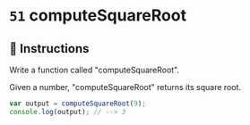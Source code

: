 # `51` computeSquareRoot

## 📝 Instructions

Write a function called "computeSquareRoot".

Given a number, "computeSquareRoot" returns its square root.

```javascript
var output = computeSquareRoot(9);
console.log(output); // --> 3
```